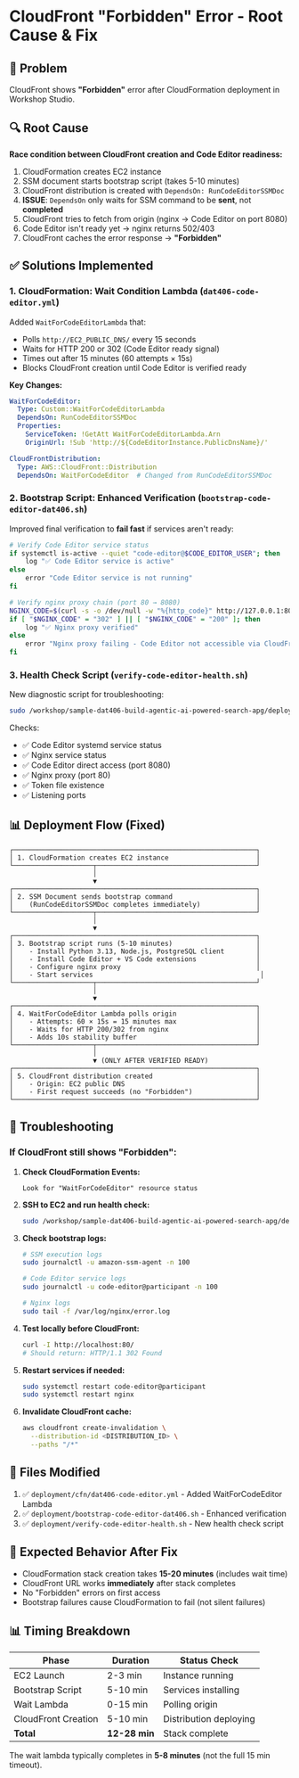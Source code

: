# CloudFront "Forbidden" Error - Root Cause & Fix

## 🔴 Problem

CloudFront shows **"Forbidden"** error after CloudFormation deployment in Workshop Studio.

## 🔍 Root Cause

**Race condition between CloudFront creation and Code Editor readiness:**

1. CloudFormation creates EC2 instance
2. SSM document starts bootstrap script (takes 5-10 minutes)
3. CloudFront distribution is created with `DependsOn: RunCodeEditorSSMDoc`
4. **ISSUE**: `DependsOn` only waits for SSM command to be **sent**, not **completed**
5. CloudFront tries to fetch from origin (nginx → Code Editor on port 8080)
6. Code Editor isn't ready yet → nginx returns 502/403
7. CloudFront caches the error response → **"Forbidden"**

## ✅ Solutions Implemented

### 1. **CloudFormation: Wait Condition Lambda** (`dat406-code-editor.yml`)

Added `WaitForCodeEditorLambda` that:
- Polls `http://EC2_PUBLIC_DNS/` every 15 seconds
- Waits for HTTP 200 or 302 (Code Editor ready signal)
- Times out after 15 minutes (60 attempts × 15s)
- Blocks CloudFront creation until Code Editor is verified ready

**Key Changes:**
```yaml
WaitForCodeEditor:
  Type: Custom::WaitForCodeEditorLambda
  DependsOn: RunCodeEditorSSMDoc
  Properties:
    ServiceToken: !GetAtt WaitForCodeEditorLambda.Arn
    OriginUrl: !Sub 'http://${CodeEditorInstance.PublicDnsName}/'

CloudFrontDistribution:
  Type: AWS::CloudFront::Distribution
  DependsOn: WaitForCodeEditor  # Changed from RunCodeEditorSSMDoc
```

### 2. **Bootstrap Script: Enhanced Verification** (`bootstrap-code-editor-dat406.sh`)

Improved final verification to **fail fast** if services aren't ready:

```bash
# Verify Code Editor service status
if systemctl is-active --quiet "code-editor@$CODE_EDITOR_USER"; then
    log "✅ Code Editor service is active"
else
    error "Code Editor service is not running"
fi

# Verify nginx proxy chain (port 80 → 8080)
NGINX_CODE=$(curl -s -o /dev/null -w "%{http_code}" http://127.0.0.1:80/)
if [ "$NGINX_CODE" = "302" ] || [ "$NGINX_CODE" = "200" ]; then
    log "✅ Nginx proxy verified"
else
    error "Nginx proxy failing - Code Editor not accessible via CloudFront"
fi
```

### 3. **Health Check Script** (`verify-code-editor-health.sh`)

New diagnostic script for troubleshooting:

```bash
sudo /workshop/sample-dat406-build-agentic-ai-powered-search-apg/deployment/verify-code-editor-health.sh
```

Checks:
- ✅ Code Editor systemd service status
- ✅ Nginx service status
- ✅ Code Editor direct access (port 8080)
- ✅ Nginx proxy (port 80)
- ✅ Token file existence
- ✅ Listening ports

## 📊 Deployment Flow (Fixed)

```
┌─────────────────────────────────────────────────────────────┐
│ 1. CloudFormation creates EC2 instance                      │
└────────────────────┬────────────────────────────────────────┘
                     │
                     ▼
┌─────────────────────────────────────────────────────────────┐
│ 2. SSM Document sends bootstrap command                     │
│    (RunCodeEditorSSMDoc completes immediately)              │
└────────────────────┬────────────────────────────────────────┘
                     │
                     ▼
┌─────────────────────────────────────────────────────────────┐
│ 3. Bootstrap script runs (5-10 minutes)                     │
│    - Install Python 3.13, Node.js, PostgreSQL client        │
│    - Install Code Editor + VS Code extensions               │
│    - Configure nginx proxy                                  │
│    - Start services                                          │
└────────────────────┬────────────────────────────────────────┘
                     │
                     ▼
┌─────────────────────────────────────────────────────────────┐
│ 4. WaitForCodeEditor Lambda polls origin                    │
│    - Attempts: 60 × 15s = 15 minutes max                    │
│    - Waits for HTTP 200/302 from nginx                      │
│    - Adds 10s stability buffer                              │
└────────────────────┬────────────────────────────────────────┘
                     │
                     ▼ (ONLY AFTER VERIFIED READY)
┌─────────────────────────────────────────────────────────────┐
│ 5. CloudFront distribution created                          │
│    - Origin: EC2 public DNS                                 │
│    - First request succeeds (no "Forbidden")                │
└─────────────────────────────────────────────────────────────┘
```

## 🔧 Troubleshooting

### If CloudFront still shows "Forbidden":

1. **Check CloudFormation Events:**
   ```
   Look for "WaitForCodeEditor" resource status
   ```

2. **SSH to EC2 and run health check:**
   ```bash
   sudo /workshop/sample-dat406-build-agentic-ai-powered-search-apg/deployment/verify-code-editor-health.sh
   ```

3. **Check bootstrap logs:**
   ```bash
   # SSM execution logs
   sudo journalctl -u amazon-ssm-agent -n 100
   
   # Code Editor service logs
   sudo journalctl -u code-editor@participant -n 100
   
   # Nginx logs
   sudo tail -f /var/log/nginx/error.log
   ```

4. **Test locally before CloudFront:**
   ```bash
   curl -I http://localhost:80/
   # Should return: HTTP/1.1 302 Found
   ```

5. **Restart services if needed:**
   ```bash
   sudo systemctl restart code-editor@participant
   sudo systemctl restart nginx
   ```

6. **Invalidate CloudFront cache:**
   ```bash
   aws cloudfront create-invalidation \
     --distribution-id <DISTRIBUTION_ID> \
     --paths "/*"
   ```

## 📝 Files Modified

1. ✅ `deployment/cfn/dat406-code-editor.yml` - Added WaitForCodeEditor Lambda
2. ✅ `deployment/bootstrap-code-editor-dat406.sh` - Enhanced verification
3. ✅ `deployment/verify-code-editor-health.sh` - New health check script

## 🎯 Expected Behavior After Fix

- CloudFormation stack creation takes **15-20 minutes** (includes wait time)
- CloudFront URL works **immediately** after stack completes
- No "Forbidden" errors on first access
- Bootstrap failures cause CloudFormation to fail (not silent failures)

## 📊 Timing Breakdown

| Phase | Duration | Status Check |
|-------|----------|--------------|
| EC2 Launch | 2-3 min | Instance running |
| Bootstrap Script | 5-10 min | Services installing |
| Wait Lambda | 0-15 min | Polling origin |
| CloudFront Creation | 5-10 min | Distribution deploying |
| **Total** | **12-28 min** | Stack complete |

The wait lambda typically completes in **5-8 minutes** (not the full 15 min timeout).
